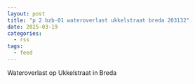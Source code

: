 ```yaml
---
layout: post
title: "p 2 bzb-01 wateroverlast ukkelstraat breda 203132"
date: 2025-03-19
categories: 
  - rss
tags: 
  - feed
---
```


Wateroverlast op Ukkelstraat in Breda
